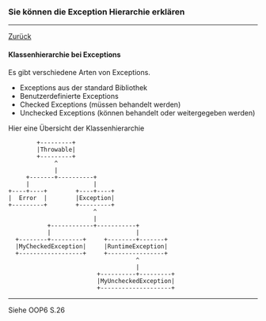 ### Sie können die Exception Hierarchie erklären

---

[Zurück](200exceptions.md)

#### Klassenhierarchie bei Exceptions
Es gibt verschiedene Arten von Exceptions.
 
* Exceptions aus der standard Bibliothek
* Benutzerdefinierte Exceptions
* Checked Exceptions (müssen behandelt werden) 
* Unchecked Exceptions (können behandelt oder weitergegeben werden)

Hier eine Übersicht der Klassenhierarchie

	        +---------+                            
	        |Throwable|                            
	        +---------+                            
	             ^        
		     	 |                         
	     +-------+----------+                      
	     |                  |                      
	+----+----+        +----+----+                 
	|  Error  |        |Exception|                 
	+---------+        +---------+                 
	                        ^       
							|               
	           +------------+-----------+          
	           |                        |          
	  +--------+---------+     +--------+-------+  
	  |MyCheckedException|     |RuntimeException|  
	  +------------------+     +----------------+  
	                                    ^          
	                                    |          
	                         +----------+---------+
	                         |MyUncheckedException|
	                         +--------------------+
	

---
Siehe OOP6 S.26
